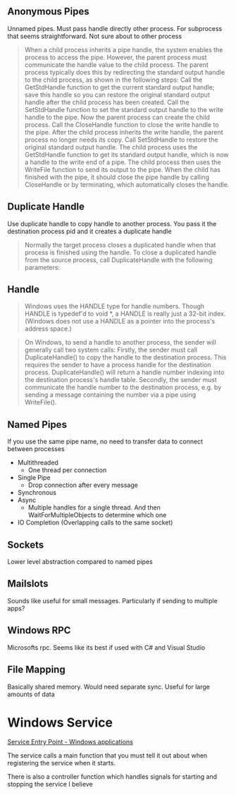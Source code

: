## Anonymous Pipes

Unnamed pipes. Must pass handle directly other process. For subprocess that seems straightforward. Not sure about to other process

> When a child process inherits a pipe handle, the system enables the process to access the pipe. However, the parent process must communicate the handle value to the child process. The parent process typically does this by redirecting the standard output handle to the child process, as shown in the following steps:
Call the GetStdHandle function to get the current standard output handle; save this handle so you can restore the original standard output handle after the child process has been created.
Call the SetStdHandle function to set the standard output handle to the write handle to the pipe. Now the parent process can create the child process.
Call the CloseHandle function to close the write handle to the pipe. After the child process inherits the write handle, the parent process no longer needs its copy.
Call SetStdHandle to restore the original standard output handle.
The child process uses the GetStdHandle function to get its standard output handle, which is now a handle to the write end of a pipe. The child process then uses the WriteFile function to send its output to the pipe. When the child has finished with the pipe, it should close the pipe handle by calling CloseHandle or by terminating, which automatically closes the handle.

## Duplicate Handle

Use duplicate handle to copy handle to another process. You pass it the destination process pid and it creates a duplicate handle

> Normally the target process closes a duplicated handle when that process is finished using the handle. To close a duplicated handle from the source process, call DuplicateHandle with the following parameters:

## Handle

> Windows uses the HANDLE type for handle numbers. Though HANDLE is typedef'd to void *, a HANDLE is really just a 32-bit index. (Windows does not use a HANDLE as a pointer into the process's address space.)

> On Windows, to send a handle to another process, the sender will generally call two system calls:
Firstly, the sender must call DuplicateHandle() to copy the handle to the destination process. This requires the sender to have a process handle for the destination process. DuplicateHandle() will return a handle number indexing into the destination process's handle table.
Secondly, the sender must communicate the handle number to the destination process, e.g. by sending a message containing the number via a pipe using WriteFile().

## Named Pipes

If you use the same pipe name, no need to transfer data to connect between processes

- Multithreaded
    - One thread per connection
- Single Pipe
    - Drop connection after every message
- Synchronous
- Async
    - Multiple handles for a single thread. And then WaitForMultipleObjects to determine which one
- IO Completion (Overlapping calls to the same socket)

## Sockets

Lower level abstraction compared to named pipes

## Mailslots

Sounds like useful for small messages. Particularly if sending to multiple apps?

## Windows RPC

Microsofts rpc. Seems like its best if used with C# and Visual Studio

## File Mapping

Basically shared memory. Would need separate sync. Useful for large amounts of data

# Windows Service

[Service Entry Point - Windows applications](https://docs.microsoft.com/en-us/windows/desktop/Services/service-entry-point)

The service calls a main function that you must tell it out about when registering the service when it starts. 

There is also a controller function which handles signals for starting and stopping the service I believe
